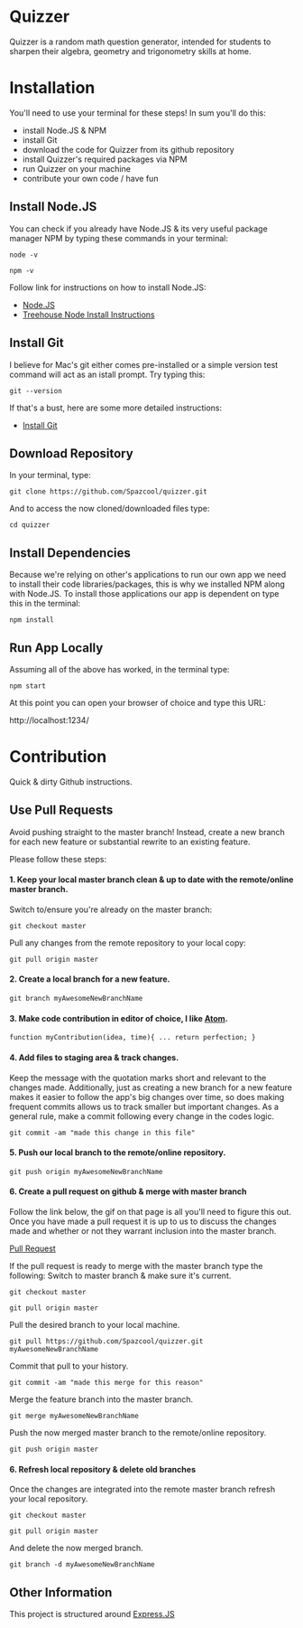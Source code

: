 # Quizzer
Quizzer is a random math question generator, intended for students to sharpen their algebra, geometry and trigonometry skills at home.

# Installation
You'll need to use your terminal for these steps! In sum you'll do this:
  * install Node.JS & NPM
  * install Git
  * download the code for Quizzer from its github repository
  * install Quizzer's required packages via NPM
  * run Quizzer on your machine
  * contribute your own code / have fun

## Install Node.JS
You can check if you already have Node.JS & its very useful package manager NPM by typing these commands in your terminal:

  `node -v`

  `npm -v`

Follow link for instructions on how to install Node.JS:
  * [Node.JS](https://nodejs.org/en/download/package-manager/)
  * [Treehouse Node Install Instructions](https://treehouse.github.io/installation-guides/mac/node-mac.html)

## Install Git
I believe for Mac's git either comes pre-installed or a simple version test command will act as an istall prompt. Try typing this:

  `git --version`

If that's a bust, here are some more detailed instructions:
  * [Install Git](https://git-scm.com/book/en/v2/Getting-Started-Installing-Git)

## Download Repository
In your terminal, type:

  `git clone https://github.com/Spazcool/quizzer.git`

And to access the now cloned/downloaded files type:

  `cd quizzer`

## Install Dependencies
Because we're relying on other's applications to run our own app we need to install their code libraries/packages, this is why we installed NPM along with Node.JS. To install those applications our app is dependent on type this in the terminal:

  `npm install`

## Run App Locally
Assuming all of the above has worked, in the terminal type:

  `npm start`

At this point you can open your browser of choice and type this URL:

  http://localhost:1234/

# Contribution
Quick & dirty Github instructions.

## Use Pull Requests
Avoid pushing straight to the master branch! Instead, create a new branch for each new feature or substantial rewrite to an existing feature.

Please follow these steps:
#### 1. Keep your local master branch clean & up to date with the remote/online master branch.
Switch to/ensure you're already on the master branch:

  `git checkout master`

Pull any changes from the remote repository to your local copy:

  `git pull origin master`

#### 2. Create a local branch for a new feature.

  `git branch myAwesomeNewBranchName`

#### 3. Make code contribution in editor of choice, I like [Atom](https://atom.io/).

  `function myContribution(idea, time){
    ...
    return perfection;
  }`

#### 4. Add files to staging area & track changes.
Keep the message with the quotation marks short and relevant to the changes made. Additionally, just as creating a new branch for a new feature makes it easier to follow the app's big changes over time, so does making frequent commits allows us to track smaller but important changes. As a general rule, make a commit following every change in the codes logic.

  `git commit -am "made this change in this file"`

#### 5. Push our local branch to the remote/online repository.

  `git push origin myAwesomeNewBranchName`

#### 6. Create a pull request on github & merge with master branch
Follow the link below, the gif on that page is all you'll need to figure this out. Once you have made a pull request it is up to us to discuss the changes made and whether or not they warrant inclusion into the master branch.

  [Pull Request](https://services.github.com/on-demand/github-cli/open-pull-request-github)

If the pull request is ready to merge with the master branch type the following:
Switch to master branch & make sure it's current.

  `git checkout master`

  `git pull origin master`

Pull the desired branch to your local machine.

  `git pull https://github.com/Spazcool/quizzer.git myAwesomeNewBranchName`

Commit that pull to your history.

  `git commit -am "made this merge for this reason"`

Merge the feature branch into the master branch.

  `git merge myAwesomeNewBranchName`

Push the now merged master branch to the remote/online repository.

  `git push origin master`

#### 6. Refresh local repository & delete old branches
Once the changes are integrated into the remote master branch refresh your local repository.

  `git checkout master`

  `git pull origin master`

And delete the now merged branch.

  `git branch -d myAwesomeNewBranchName`

## Other Information
This project is structured around [Express.JS](https://github.com/expressjs/express)
